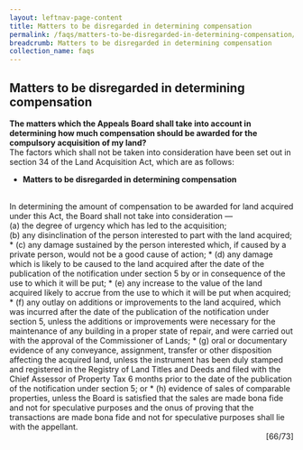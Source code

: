 ```yaml
---
layout: leftnav-page-content
title: Matters to be disregarded in determining compensation
permalink: /faqs/matters-to-be-disregarded-in-determining-compensation/
breadcrumb: Matters to be disregarded in determining compensation
collection_name: faqs
---
```


Matters to be disregarded in determining compensation
---
**The matters which the Appeals Board shall take into account in determining how much compensation should be awarded for the compulsory acquisition of my land?**
<br>
The factors which shall not be taken into consideration have been set out in section 34 of the Land Acquisition Act, which are as follows:
<br>

  * **Matters to be disregarded in determining compensation**
   <br>
   In determining the amount of compensation to be awarded for land acquired under this Act, the Board shall not take into consideration —
<br>
    (a)     the degree of urgency which has led to the acquisition;
   <br>
   (b)    any disinclination of the person interested to part with the land acquired;
  * (c)    any damage sustained by the person interested which, if caused by a private person, would not be a good cause of action;
  * (d)   any damage which is likely to be caused to the land acquired after the date of the publication of the notification under section 5 by or in consequence of the use to which it will be put;
  * (e)  any increase to the value of the land acquired likely to accrue from the use to which it will be put when acquired;
  * (f)    any outlay on additions or improvements to the land acquired, which was incurred after the date of the publication of the notification under section 5, unless the additions or improvements were necessary for the maintenance of any building in a proper state of repair, and were carried out with the approval of the Commissioner of Lands;
  * (g) oral or documentary evidence of any conveyance, assignment, transfer or other disposition affecting the acquired land, unless the instrument has been duly stamped and registered in the Registry of Land Titles and Deeds and filed with the Chief Assessor of Property Tax 6 months prior to the date of the publication of the notification under section 5; or
  * (h)   evidence of sales of comparable properties, unless the Board is satisfied that the sales are made bona fide and not for speculative purposes and the onus of proving that the transactions are made bona fide and not for speculative purposes shall lie with the appellant.

<div style="text-align: right"> [66/73] </div>
